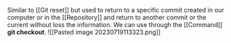 
Similar to [[Git reset]] but used to return to a specific commit created in our computer or in the [[Repository]] and return to another commit or the current without loss the information. We can use through the [[Command]] **git checkout**.
 ![[Pasted image 20230719113323.png]]
 
